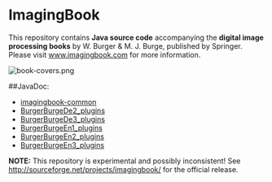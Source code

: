 # ImagingBook

This repository contains **Java source code** accompanying the 
**digital image processing books** by W. Burger & M. J. Burge, 
published by Springer. 
Please visit www.imagingbook.com for more information.

![book-covers.png](https://bitbucket.org/repo/8Gjapq/images/1125963947-book-covers.png)

##JavaDoc:

* [imagingbook-common](http://imagingbook.bitbucket.org/javadoc/imagingbook-common)
* [BurgerBurgeDe2_plugins](http://imagingbook.bitbucket.org/javadoc/BurgerBurgeDe2_plugins)
* [BurgerBurgeDe3_plugins](http://imagingbook.bitbucket.org/javadoc/BurgerBurgeDe3_plugins)
* [BurgerBurgeEn1_plugins](http://imagingbook.bitbucket.org/javadoc/BurgerBurgeEn1_plugins)
* [BurgerBurgeEn2_plugins](http://imagingbook.bitbucket.org/javadoc/BurgerBurgeEn2_plugins)
* [BurgerBurgeEn3_plugins](http://imagingbook.bitbucket.org/javadoc/BurgerBurgeEn3_plugins)


**NOTE:** This repository is experimental and possibly inconsistent! See http://sourceforge.net/projects/imagingbook/ for the official release.